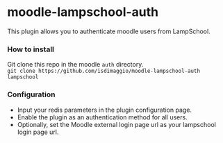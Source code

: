 # moodle-lampschool-auth

This plugin allows you to authenticate moodle users from LampSchool.

### How to install
Git clone this repo in the moodle `auth` directory.   
`git clone https://github.com/isdimaggio/moodle-lampschool-auth lampschool`

### Configuration
- Input your redis parameters in the plugin configuration page.
- Enable the plugin as an authentication method for all users.
- Optionally, set the Moodle external login page url as your lampschool login page url.
